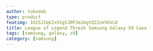 ```yaml
---
author: tokodab
type: product
featimg: 1GISJ2qk2xStgSJ0PJmJmgtQI2uVVGVLD
title: League of Legend Thresh Samsung Galaxy S9 Case
tags: [samsung, galaxy, s9]
category: [samsung]
---
```

